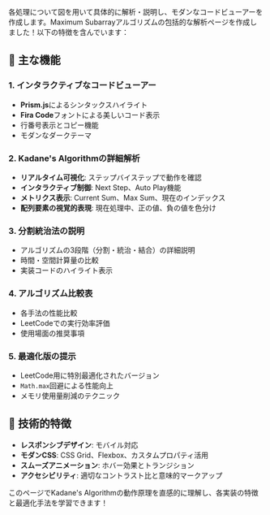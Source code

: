 各処理について図を用いて具体的に解析・説明し、モダンなコードビューアーを作成します。Maximum Subarrayアルゴリズムの包括的な解析ページを作成しました！以下の特徴を含んでいます：

## 🎯 **主な機能**

### **1. インタラクティブなコードビューアー**

- **Prism.js**によるシンタックスハイライト
- **Fira Code**フォントによる美しいコード表示
- 行番号表示とコピー機能
- モダンなダークテーマ

### **2. Kadane's Algorithmの詳細解析**

- **リアルタイム可視化**: ステップバイステップで動作を確認
- **インタラクティブ制御**: Next Step、Auto Play機能
- **メトリクス表示**: Current Sum、Max Sum、現在のインデックス
- **配列要素の視覚的表現**: 現在処理中、正の値、負の値を色分け

### **3. 分割統治法の説明**

- アルゴリズムの3段階（分割・統治・結合）の詳細説明
- 時間・空間計算量の比較
- 実装コードのハイライト表示

### **4. アルゴリズム比較表**

- 各手法の性能比較
- LeetCodeでの実行効率評価
- 使用場面の推奨事項

### **5. 最適化版の提示**

- LeetCode用に特別最適化されたバージョン
- `Math.max`回避による性能向上
- メモリ使用量削減のテクニック

## 🚀 **技術的特徴**

- **レスポンシブデザイン**: モバイル対応
- **モダンCSS**: CSS Grid、Flexbox、カスタムプロパティ活用
- **スムーズアニメーション**: ホバー効果とトランジション
- **アクセシビリティ**: 適切なコントラスト比と意味的マークアップ

このページでKadane's Algorithmの動作原理を直感的に理解し、各実装の特徴と最適化手法を学習できます！
